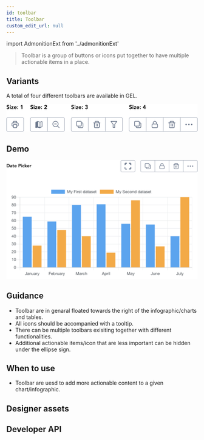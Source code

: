 ```yaml
---
id: toolbar
title: Toolbar
custom_edit_url: null
---
```


import AdmonitionExt from '../admonitionExt'

> Toolbar is a group of  buttons or icons put together to have multiple actionable items in a place.


## Variants

A total of four different toolbars are available in GEL.

![Toolbar types](img/toolbar-types.svg)

## Demo

![Toolbar demo](img/toolbar-demo.svg)


## Guidance

* Toolbar are in genaral floated towards the right of the infographic/charts and tables.
* All icons should be accompanied with a tooltip.
* There can be multiple toolbars exisiting together with different functionalities.
* Additional actionable items/icon that are less important can be hidden under the ellipse sign.


## When to use

* Toolbar are uesd to add more actionable content to a given chart/infographic.


## Designer assets

<AdmonitionExt type="figma" url="https://www.figma.com/file/kzLxtqv6YGL0wotiqzgEo4/GEL-UI-Doc?node-id=677%3A66829" />


## Developer API

<AdmonitionExt type="vue" url="https://primefaces.org/primevue/toolbar" />